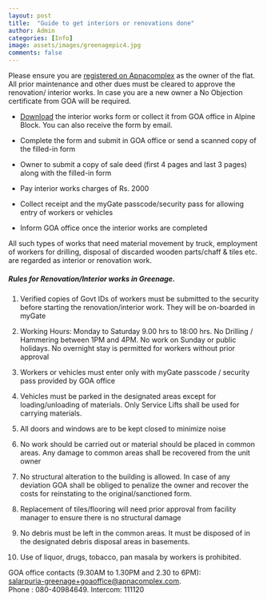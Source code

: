 ```yaml
---
layout: post
title:  "Guide to get interiors or renovations done"
author: Admin
categories: [Info]
image: assets/images/greenagepic4.jpg
comments: false
---
```


Please ensure you are <a href="{{ site.baseurl }}/registration/">registered on Apnacomplex</a> as the owner of the flat. All prior maintenance and other dues must be cleared to approve the renovation/ interior works. In case you are a new owner a No Objection certificate from GOA will be required.

* <a target="_blank" href="https://drive.google.com/file/d/1aD4ejk0V_sSAMoEeBxsHVxpG5FaJtM1x/view?usp=sharing">Download</a> the interior works form or collect it from GOA office in Alpine Block. You can also receive the form by email.

* Complete the form and submit in GOA office or send a scanned copy of the filled-in form

* Owner to submit a copy of sale deed (first 4 pages and last 3 pages) along with the filled-in form 

* Pay interior works charges of Rs. 2000

* Collect receipt and the myGate passcode/security pass for allowing entry of workers or vehicles 

* Inform GOA office once the interior works are completed 

All such types of works that need material movement by truck, employment of workers for drilling, disposal of discarded wooden parts/chaff & tiles etc. are regarded as interior or renovation work. 

##### Rules for Renovation/Interior works in Greenage. 

1. Verified copies of Govt IDs of workers must be submitted to the security before starting the renovation/interior work. They will be on-boarded in myGate

2. Working Hours:​ Monday to Saturday 9.00 hrs to 18:00 hrs. No Drilling / Hammering between 1PM and 4PM. No work on Sunday or public holidays. No overnight stay is permitted for workers without prior approval

3. Workers or vehicles must enter only with myGate passcode / security pass provided by GOA office

4. Vehicles must be parked in the designated areas except for loading/unloading of materials. Only Service Lifts shall be used for carrying materials. 

5. ​All  doors and windows are to be kept closed to minimize noise

6. No work should be carried out or material should be placed in common areas.  Any damage to common areas shall be recovered from the unit owner

7. No structural alteration to the building is allowed. In case of any deviation GOA shall be obliged to penalize the owner and recover the costs for reinstating to the original/sanctioned form.

8. Replacement of tiles/flooring will need prior approval from facility manager to ensure there is no structural damage

9. No debris must be left in the common areas. It must be disposed of in the designated debris disposal areas in basements. 

10. Use of liquor, drugs, tobacco, pan masala by workers is prohibited.

GOA office contacts (9.30AM to 1.30PM and 2.30 to 6PM):    
salarpuria-greenage+goaoffice@apnacomplex.com.    
Phone : 080-40984649. Intercom: 111120    

